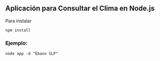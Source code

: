 ## Aplicación para Consultar el Clima  en Node.js

Para instalar

```
npm install
```

### Ejemplo:
``` 
node app -d "Ébano SLP"
```
